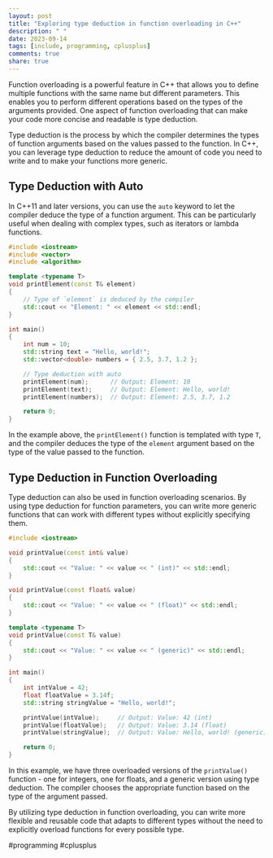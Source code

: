 ```yaml
---
layout: post
title: "Exploring type deduction in function overloading in C++"
description: " "
date: 2023-09-14
tags: [include, programming, cplusplus]
comments: true
share: true
---
```


Function overloading is a powerful feature in C++ that allows you to define multiple functions with the same name but different parameters. This enables you to perform different operations based on the types of the arguments provided. One aspect of function overloading that can make your code more concise and readable is type deduction.

Type deduction is the process by which the compiler determines the types of function arguments based on the values passed to the function. In C++, you can leverage type deduction to reduce the amount of code you need to write and to make your functions more generic.

## Type Deduction with Auto

In C++11 and later versions, you can use the `auto` keyword to let the compiler deduce the type of a function argument. This can be particularly useful when dealing with complex types, such as iterators or lambda functions.

```cpp
#include <iostream>
#include <vector>
#include <algorithm>

template <typename T>
void printElement(const T& element)
{
    // Type of `element` is deduced by the compiler
    std::cout << "Element: " << element << std::endl;
}

int main()
{
    int num = 10;
    std::string text = "Hello, world!";
    std::vector<double> numbers = { 2.5, 3.7, 1.2 };

    // Type deduction with auto
    printElement(num);      // Output: Element: 10
    printElement(text);     // Output: Element: Hello, world!
    printElement(numbers);  // Output: Element: 2.5, 3.7, 1.2

    return 0;
}
```

In the example above, the `printElement()` function is templated with type `T`, and the compiler deduces the type of the `element` argument based on the type of the value passed to the function.

## Type Deduction in Function Overloading

Type deduction can also be used in function overloading scenarios. By using type deduction for function parameters, you can write more generic functions that can work with different types without explicitly specifying them.

```cpp
#include <iostream>

void printValue(const int& value)
{
    std::cout << "Value: " << value << " (int)" << std::endl;
}

void printValue(const float& value)
{
    std::cout << "Value: " << value << " (float)" << std::endl;
}

template <typename T>
void printValue(const T& value)
{
    std::cout << "Value: " << value << " (generic)" << std::endl;
}

int main()
{
    int intValue = 42;
    float floatValue = 3.14f;
    std::string stringValue = "Hello, world!";

    printValue(intValue);     // Output: Value: 42 (int)
    printValue(floatValue);   // Output: Value: 3.14 (float)
    printValue(stringValue);  // Output: Value: Hello, world! (generic)

    return 0;
}
```

In this example, we have three overloaded versions of the `printValue()` function - one for integers, one for floats, and a generic version using type deduction. The compiler chooses the appropriate function based on the type of the argument passed.

By utilizing type deduction in function overloading, you can write more flexible and reusable code that adapts to different types without the need to explicitly overload functions for every possible type.

#programming #cplusplus